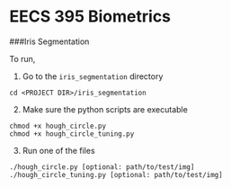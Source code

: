 # EECS 395 Biometrics

###Iris Segmentation

To run,

1) Go to the `iris_segmentation` directory
```
cd <PROJECT DIR>/iris_segmentation
```
2) Make sure the python scripts are executable
```
chmod +x hough_circle.py
chmod +x hough_circle_tuning.py
```
3) Run one of the files
```
./hough_circle.py [optional: path/to/test/img]
./hough_circle_tuning.py [optional: path/to/test/img]
```
